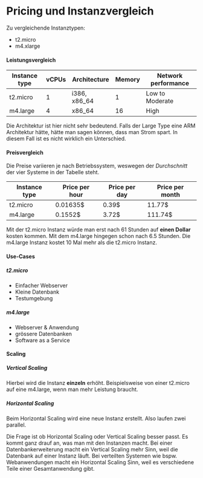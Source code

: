 # Pricing und Instanzvergleich

Zu vergleichende Instanztypen:
- t2.micro
- m4.xlarge

#### Leistungsvergleich

| Instance type | vCPUs | Architecture | Memory | Network performance |
| ------------- | ----- | ------------ | ------ | ------------------- |
| t2.micro      | 1     | i386, x86_64 | 1      | Low to Moderate     |
| m4.large      | 4     | x86_64       | 16     | High                |
Die Architektur ist hier nicht sehr bedeutend. Falls der Large Type eine ARM Architektur hätte, hätte man sagen können, dass man Strom spart. In diesem Fall ist es nicht wirklich ein Unterschied. 

#### Preisvergleich

Die Preise variieren je nach Betriebssystem, weswegen der *Durchschnitt* der vier Systeme in der Tabelle steht. 

| Instance type | Price per hour | Price per day | Price per month |
| ------------- | -------------- | ------------- | --------------- |
| t2.micro      | 0.01635$       | 0.39$         | 11.77$          |
| m4.large      | 0.1552$        | 3.72$         | 111.74$         |
Mit der t2.micro Instanz würde man erst nach 61 Stunden auf **einen Dollar** kosten kommen. Mit dem m4.large hingegen schon nach 6.5 Stunden. Die m4.large Instanz kostet 10 Mal mehr als die t2.micro Instanz. 

#### Use-Cases

##### t2.micro
- Einfacher Webserver
- Kleine Datenbank
- Testumgebung

##### m4.large
- Webserver & Anwendung
- grössere Datenbanken
- Software as a Service

#### Scaling

##### Vertical Scaling
Hierbei wird die Instanz **einzeln** erhöht. Beispielsweise von einer t2.micro auf eine m4.large, wenn man mehr Leistung braucht. 
##### Horizontal Scaling
Beim Horizontal Scaling wird eine neue Instanz erstellt. Also laufen zwei parallel. 

Die Frage ist ob Horizontal Scaling oder Vertical Scaling besser passt. Es kommt ganz drauf an, was man mit den Instanzen macht. Bei einer Datenbankerweiterung macht ein Vertical Scaling mehr Sinn, weil die Datenbank auf einer Instanz läuft. Bei verteilten Systemen wie bspw. Webanwendungen macht ein Horizontal Scaling Sinn, weil es verschiedene Teile einer Gesamtanwendung gibt. 